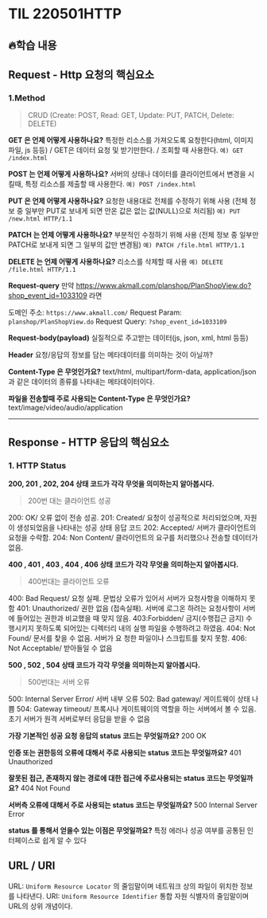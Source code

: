 # TIL 220501HTTP

## 🔥학습 내용
## Request - Http 요청의 핵심요소

### 1.Method

> CRUD (Create: POST, Read: GET, Update: PUT, PATCH, Delete: DELETE)

**GET 은 언제 어떻게 사용하나요?**
특정한 리소스를 가져오도록 요청한다(html, 이미지파일, js 등등) / GET은 데이터 요청 및 받기만한다. / 조회할 때 사용한다.
`예) GET /index.html`

**POST 는 언제 어떻게 사용하나요?**
서버의 상태나 데이터를 클라이언트에서 변경을 시킬때, 특정 리소스를 제출할 때 사용한다.
`예) POST /index.html`

**PUT 은 언제 어떻게 사용하나요?**
요청한 내용대로 전체를 수정하기 위해 사용
(전체 정보 중 일부만 PUT로 보내게 되면 안온 값은 없는 값(NULL)으로 처리됨)
`예) PUT /new.html HTTP/1.1`

**PATCH 는 언제 어떻게 사용하나요?**
부분적인 수정하기 위해 사용
(전체 정보 중 일부만 PATCH로 보내게 되면 그 일부의 값만 변경됨)
`예) PATCH /file.html HTTP/1.1`

**DELETE 는 언제 어떻게 사용하나요?**
리소스를 삭제할 때 사용
`예) DELETE /file.html HTTP/1.1`

**Request-query**
만약 https://www.akmall.com/planshop/PlanShopView.do?shop_event_id=1033109 라면

도메인 주소: `https://www.akmall.com/`
Request Param: `planshop/PlanShopView.do`
Request Query: `?shop_event_id=1033109`

**Request-body(payload)**
실질적으로 주고받는 데이터(js, json, xml, html 등등)

**Header**
요청/응답의 정보를 담는 메타데이터를 의미하는 것이 아닐까?

**Content-Type 은 무엇인가요?**
text/html, multipart/form-data, application/json과 같은 데이터의 종류를 나타내는 메타데이터이다.

**파일을 전송할때 주로 사용되는 Content-Type 은 무엇인가요?**
text/image/video/audio/application

---

## Response - HTTP 응답의 핵심요소
### 1. HTTP Status
**200, 201 , 202, 204 상태 코드가 각각 무엇을 의미하는지 알아봅시다.**

> 200번 대는 클라이언트 성공

200: OK/ 오류 없이 전송 성공.
201: Created/ 요청이 성공적으로 처리되었으며, 자원이 생성되었음을 나타내는 성공 상태 응답 코드
202: Accepted/ 서버가 클라이언트의 요청을 수락함.
204: Non Content/ 클라이언트의 요구를 처리했으나 전송할 데이터가 없음.


**400 , 401 , 403 , 404 , 406 상태 코드가 각각 무엇을 의미하는지 알아봅시다.**

> 400번대는 클라이언트 오류

400: Bad Request/ 요청 실패. 문법상 오류가 있어서 서버가 요청사항을 이해하지 못함
401: Unauthorized/ 권한 없음 (접속실패). 서버에 로그온 하려는 요청사항이 서버에 들어있는 권한과 비교했을 때 맞지 않음.
403:Forbidden/ 금지(수행접근 금지) 수행시키지 못하도록 되어있는 디렉터리 내의 실행 파일을 수행하려고 하였음.
404: Not Found/ 문서를 찾을 수 없음. 서버가 요 청한 파일이나 스크립트를 찾지 못함.
406: Not Acceptable/ 받아들일 수 없음

**500 , 502 , 504 상태 코드가 각각 무엇을 의미하는지 알아봅시다.**

> 500번대는 서버 오류

500: Internal Server Error/ 서버 내부 오류
502: Bad gateway/ 게이트웨이 상태 나쁨
504: Gateway timeout/ 프록시나 게이트웨이의 역할을 하는 서버에서 볼 수 있음. 초기 서버가 원격 서버로부터 응답을 받을 수 없음

**가장 기본적인 성공 요청 응답의 status 코드는 무엇일까요?**
200 OK

**인증 또는 권한등의 오류에 대해서 주로 사용되는 status 코드는 무엇일까요?**
401 Unauthorized

**잘못된 접근, 존재하지 않는 경로에 대한 접근에 주로사용되는 status 코드는 무엇일까요?**
404 Not Found

**서버측 오류에 대해서 주로 사용되는 status 코드는 무엇일까요?**
500 Internal Server Error

**status 를 통해서 얻을수 있는 이점은 무엇일까요?**
특정 에러나 성공 여부를 공통된 인터페이스로 쉽게 알 수 있다

## URL / URI
URL: `Uniform Resource Locator` 의 줄임말이며 네트워크 상의 파일이 위치한 정보를 나타낸다.
URI: `Uniform Resource Identifier` 통합 자원 식별자의 줄임말이며 URL의 상위 개념이다.
